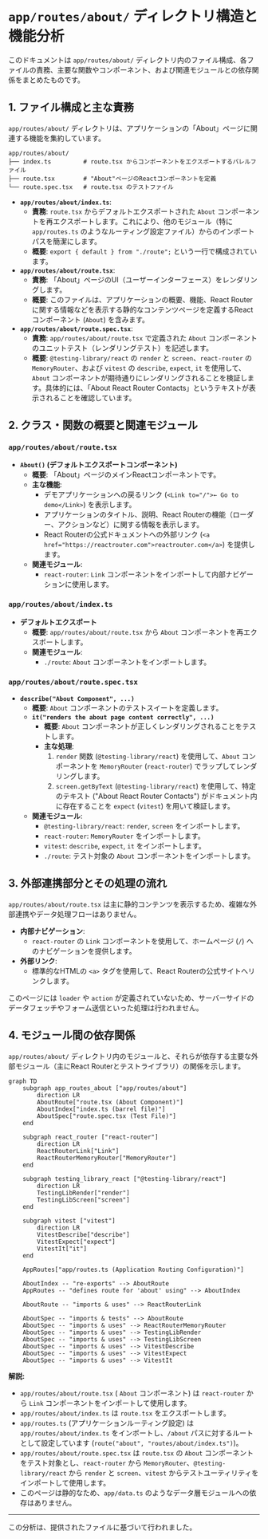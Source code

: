 # `app/routes/about/` ディレクトリ構造と機能分析

このドキュメントは `app/routes/about/` ディレクトリ内のファイル構成、各ファイルの責務、主要な関数やコンポーネント、および関連モジュールとの依存関係をまとめたものです。

## 1. ファイル構成と主な責務

`app/routes/about/` ディレクトリは、アプリケーションの「About」ページに関連する機能を集約しています。

```
app/routes/about/
├── index.ts         # route.tsx からコンポーネントをエクスポートするバレルファイル
├── route.tsx        # "About"ページのReactコンポーネントを定義
└── route.spec.tsx   # route.tsx のテストファイル
```

-   **`app/routes/about/index.ts`**:
    -   **責務**: `route.tsx` からデフォルトエクスポートされた `About` コンポーネントを再エクスポートします。これにより、他のモジュール（特に `app/routes.ts` のようなルーティング設定ファイル）からのインポートパスを簡潔にします。
    -   **概要**: `export { default } from "./route";` という一行で構成されています。
-   **`app/routes/about/route.tsx`**:
    -   **責務**: 「About」ページのUI（ユーザーインターフェース）をレンダリングします。
    -   **概要**: このファイルは、アプリケーションの概要、機能、React Routerに関する情報などを表示する静的なコンテンツページを定義するReactコンポーネント (`About`) を含みます。
-   **`app/routes/about/route.spec.tsx`**:
    -   **責務**: `app/routes/about/route.tsx` で定義された `About` コンポーネントのユニットテスト（レンダリングテスト）を記述します。
    -   **概要**: `@testing-library/react` の `render` と `screen`、`react-router` の `MemoryRouter`、および `vitest` の `describe`, `expect`, `it` を使用して、`About` コンポーネントが期待通りにレンダリングされることを検証します。具体的には、「About React Router Contacts」というテキストが表示されることを確認しています。

## 2. クラス・関数の概要と関連モジュール

### `app/routes/about/route.tsx`

-   **`About()` (デフォルトエクスポートコンポーネント)**
    -   **概要**: 「About」ページのメインReactコンポーネントです。
    -   **主な機能**:
        -   デモアプリケーションへの戻るリンク (`<Link to="/">← Go to demo</Link>`) を表示します。
        -   アプリケーションのタイトル、説明、React Routerの機能（ローダー、アクションなど）に関する情報を表示します。
        -   React Routerの公式ドキュメントへの外部リンク (`<a href="https://reactrouter.com">reactrouter.com</a>`) を提供します。
    -   **関連モジュール**:
        -   `react-router`: `Link` コンポーネントをインポートして内部ナビゲーションに使用します。

### `app/routes/about/index.ts`

-   **デフォルトエクスポート**
    -   **概要**: `app/routes/about/route.tsx` から `About` コンポーネントを再エクスポートします。
    -   **関連モジュール**:
        -   `./route`: `About` コンポーネントをインポートします。

### `app/routes/about/route.spec.tsx`

-   **`describe("About Component", ...)`**
    -   **概要**: `About` コンポーネントのテストスイートを定義します。
    -   **`it("renders the about page content correctly", ...)`**
        -   **概要**: `About` コンポーネントが正しくレンダリングされることをテストします。
        -   **主な処理**:
            1.  `render` 関数 (`@testing-library/react`) を使用して、`About` コンポーネントを `MemoryRouter` (`react-router`) でラップしてレンダリングします。
            2.  `screen.getByText` (`@testing-library/react`) を使用して、特定のテキスト ("About React Router Contacts") がドキュメント内に存在することを `expect` (`vitest`) を用いて検証します。
    -   **関連モジュール**:
        -   `@testing-library/react`: `render`, `screen` をインポートします。
        -   `react-router`: `MemoryRouter` をインポートします。
        -   `vitest`: `describe`, `expect`, `it` をインポートします。
        -   `./route`: テスト対象の `About` コンポーネントをインポートします。

## 3. 外部連携部分とその処理の流れ

`app/routes/about/route.tsx` は主に静的コンテンツを表示するため、複雑な外部連携やデータ処理フローはありません。

-   **内部ナビゲーション**:
    -   `react-router` の `Link` コンポーネントを使用して、ホームページ (`/`) へのナビゲーションを提供します。
-   **外部リンク**:
    -   標準的なHTMLの `<a>` タグを使用して、React Routerの公式サイトへリンクします。

このページには `loader` や `action` が定義されていないため、サーバーサイドのデータフェッチやフォーム送信といった処理は行われません。

## 4. モジュール間の依存関係

`app/routes/about/` ディレクトリ内のモジュールと、それらが依存する主要な外部モジュール（主にReact Routerとテストライブラリ）の関係を示します。

```mermaid
graph TD
    subgraph app_routes_about ["app/routes/about"]
        direction LR
        AboutRoute["route.tsx (About Component)"]
        AboutIndex["index.ts (barrel file)"]
        AboutSpec["route.spec.tsx (Test File)"]
    end

    subgraph react_router ["react-router"]
        direction LR
        ReactRouterLink["Link"]
        ReactRouterMemoryRouter["MemoryRouter"]
    end

    subgraph testing_library_react ["@testing-library/react"]
        direction LR
        TestingLibRender["render"]
        TestingLibScreen["screen"]
    end

    subgraph vitest ["vitest"]
        direction LR
        VitestDescribe["describe"]
        VitestExpect["expect"]
        VitestIt["it"]
    end

    AppRoutes["app/routes.ts (Application Routing Configuration)"]

    AboutIndex -- "re-exports" --> AboutRoute
    AppRoutes -- "defines route for 'about' using" --> AboutIndex

    AboutRoute -- "imports & uses" --> ReactRouterLink

    AboutSpec -- "imports & tests" --> AboutRoute
    AboutSpec -- "imports & uses" --> ReactRouterMemoryRouter
    AboutSpec -- "imports & uses" --> TestingLibRender
    AboutSpec -- "imports & uses" --> TestingLibScreen
    AboutSpec -- "imports & uses" --> VitestDescribe
    AboutSpec -- "imports & uses" --> VitestExpect
    AboutSpec -- "imports & uses" --> VitestIt
```

**解説:**

-   `app/routes/about/route.tsx` ( `About` コンポーネント) は `react-router` から `Link` コンポーネントをインポートして使用します。
-   `app/routes/about/index.ts` は `route.tsx` をエクスポートします。
-   `app/routes.ts` (アプリケーションルーティング設定) は `app/routes/about/index.ts` をインポートし、`/about` パスに対するルートとして設定しています (`route("about", "routes/about/index.ts")`)。
-   `app/routes/about/route.spec.tsx` は `route.tsx` の `About` コンポーネントをテスト対象とし、`react-router` から `MemoryRouter`、`@testing-library/react` から `render` と `screen`、`vitest` からテストユーティリティをインポートして使用します。
-   このページは静的なため、`app/data.ts` のようなデータ層モジュールへの依存はありません。

---

この分析は、提供されたファイルに基づいて行われました。
